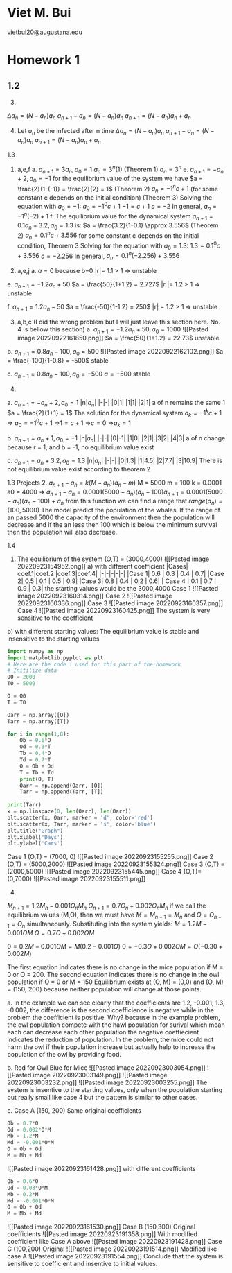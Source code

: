 # Viet M. Bui
vietbui20@augustana.edu

# Homework 1
## 1.2
3.
$\Delta a_n = (N-a_n)a_n$ 
$a_{n+1} - a_n = (N-a_n)a_n$ 
$a_{n+1} = (N-a_n)a_n + a_n$ 

4. Let $a_n$ be the infected after n time
$\Delta a_n = (N-a_n)a_n$ 
$a_{n+1} - a_n = (N-a_n)a_n$ 
$a_{n+1} = (N-a_n)a_n + a_n$

1.3
1. a,e,f
a. $a_{n+1} = 3a_n, a_0 = 1$ 
	$a_n = 3^n(1)$ (Theorem 1)
	$a_n = 3^n$ 
e. $a_{n+1} = -a_n + 2, a_0 = -1$ 
	for the equilibrium value of the system we have $a = \frac{2}{1-(-1)} = \frac{2}{2} = 1$ (Theorem 2)
	$a_n = -1^nc + 1$ (for some constant c depends on the initial condition) (Theorem 3)
	Solving the equation with $a_0 = -1$:
	$a_0 = -1^0c + 1$
	$-1 = c + 1$
	$c = -2$ 
	In general,
	$a_n = -1^n(-2) + 1$ 
f. The equilibrium value for the dynamical system $a_{n+1} = 0.1a_n + 3.2, a_0 = 1.3$ is:
	$a = \frac{3.2}{1-0.1} \approx 3.556$  (Theorem 2)
	$a_n = 0.1^nc+3.556$ for some constant c depends on the initial condition, Theorem 3
	Solving for the equation with $a_0 = 1.3$:
	$1.3 = 0.1^0c+3.556$
	$c = -2.256$
	In general,
	$a_n = 0.1^n(-2.256) + 3.556$ 
	
2. a,e,j
a. $a = 0$ because b=0
|r|= 1.1 > 1 => unstable

e. $a_{n+1} = -1.2a_n + 50$
$a = \frac{50}{1+1.2} = 2.727$
|r |= 1.2 > 1 => unstable

f. $a_{n+1} = 1.2a_n - 50$
$a = \frac{-50}{1-1.2} = 250$ 
|r| = 1.2 > 1 => unstable

3. a,b,c (I did the wrong problem but I will just leave this section here. No. 4 is bellow this section)
a. $a_{n+1} = -1.2a_n + 50, a_0 = 1000$
![[Pasted image 20220922161850.png]]
$a = \frac{50}{1+1.2} = 22.73$
unstable

b. $a_{n+1} = 0.8a_n - 100, a_0 = 500$
![[Pasted image 20220922162102.png]]
$a = \frac{-100}{1-0.8} = -500$ 
stable

c. $a_{n+1} = 0.8a_n - 100, a_0 = -500$
$a = -500$
stable

4.
a. $a_{n+1} = -a_n + 2, a_0 = 1$
|n|$a_n$|
|-|-|
|0|1|
|1|1|
|2|1|
a of n remains the same 1
$a = \frac{2}{1+1} = 1$
The solution for the dynamical system
$a_k = -1^kc + 1$ 
=> $a_0 = -1^0c+1$ 
=>$1 = c + 1$
=>$c = 0$
=>$a_k = 1$

b. $a_{n+1} = a_n + 1, a_0=-1$
|n|$a_n$|
|-|-|
|0|-1|
|1|0|
|2|1|
|3|2|
|4|3|
a of n change 
because r = 1, and b = -1, no equilibrium value exist

c. $a_{n+1} = a_n + 3.2, a_0 = 1.3$
 |n|$a_n$|
 |-|-|
 |0|1.3|
 |1|4.5|
 |2|7.7|
 |3|10.9|
 There is not equilibrium value exist according to theorem 2

1.3 Projects
2. $a_{n+1} - a_n = k(M-a_n)(a_n -m)$ 
M = 5000
m = 100
k = 0.0001
a0 = 4000
=> $a_{n+1} - a_n = 0.0001(5000-a_n)(a_n-100)$$a_{n+1} = 0.0001(5000-a_n)(a_n-100)+a_n$
from this function we can find a range that $range(a_n) = (100, 5000)$ 
The model predict the population of the whales. If the range of an passed 5000 the capacity of the environment then the population will decrease and if the an less then 100 which is below the minimum survival then the population will also decrease. 

1.4
1. The equilibrium of the system (O,T) = (3000,4000)
![[Pasted image 20220923154952.png]]
a) with different coefficient 
|Cases| coef.1|coef.2 |coef.3|coef.4|
|-|-|-|-|-|
|Case 1| 0.6 | 0.3 | 0.4 | 0.7| 
|Case 2| 0.5 | 0.1 | 0.5 | 0.9|
|Case 3| 0.8 | 0.4 | 0.2 | 0.6|
| Case 4 | 0.1 | 0.7 | 0.9 | 0.3|
the starting values would be the 3000,4000
Case 1
![[Pasted image 20220923160314.png]]
Case 2
![[Pasted image 20220923160336.png]]
Case 3
![[Pasted image 20220923160357.png]]
Case 4
![[Pasted image 20220923160425.png]]
The system is very sensitive to the coefficient

b) with different starting values: The equilibrium value is stable and insensitive to the starting values
```python
import numpy as np
import matplotlib.pyplot as plt
# Here are the code i used for this part of the homework
# Initilize data
O0 = 2000
T0 = 5000

O = O0
T = T0

Oarr = np.array([O])
Tarr = np.array([T])

for i in range(1,8):
    Ob = 0.6*O
    Od = 0.3*T
    Tb = 0.4*O
    Td = 0.7*T
    O = Ob + Od
    T = Tb + Td
    print(O, T)
    Oarr = np.append(Oarr, [O])
    Tarr = np.append(Tarr, [T])
    
print(Tarr)
x = np.linspace(0, len(Oarr), len(Oarr))
plt.scatter(x, Oarr, marker = 'd', color='red')
plt.scatter(x, Tarr, marker = 's', color='blue')
plt.title("Graph")
plt.xlabel('Days')
plt.ylabel('Cars')
```
Case 1 (O,T) = (7000, 0)
![[Pasted image 20220923155255.png]]
Case 2 (O,T) = (5000,2000)
![[Pasted image 20220923155324.png]]
Case 3 (O,T) = (2000,5000)
![[Pasted image 20220923155445.png]]
Case 4 (O,T)= (0,7000)
![[Pasted image 20220923155511.png]]


4.
$M_{n+1} = 1.2M_n - 0.001O_nM_n$
$O_{n+1} = 0.7O_n + 0.002O_nM_n$ 
if we call the equilibrium values (M,O), then we must have $M = M_{n+1} = M_n$ and $O = O_{n+1} = O_n$ simultaneously. Substituting into the system yields:
$M = 1.2M - 0.001OM$
$O = 0.7O + 0.002OM$ 

$0 = 0.2M - 0.001OM = M(0.2 - 0.001O)$
$0 = -0.3O + 0.002OM = O(-0.30 + 0.002M)$

The first equation indicates there is no change in the mice population if M = 0 or O = 200.
The second equation indicates there is no change in the owl population if O = 0 or M = 150
Equilibrium exists at (O, M) = (0,0) and (O, M) = (150, 200) because neither population will change at those points.

a. In the example we can see clearly that the coefficients are 1.2, -0.001, 1.3, -0.002, the difference is the second coefficience is negative while in the problem the coefficient is positive. Why? because in the example problem, the owl population compete with the hawl population for surival which mean each can decrease each other population the negative coeffiecient indicates the reduction of population. In the problem, the mice could not harm the owl if their population increase but actually help to increase the population of the owl by providing food. 

b. 
Red for Owl
Blue for Mice
![[Pasted image 20220923003054.png]]
![[Pasted image 20220923003149.png]]
![[Pasted image 20220923003232.png]]
![[Pasted image 20220923003255.png]]
The system is insentive to the starting values, only when the population starting out really small like case 4 but the pattern is similar to other cases.

c. 
Case A (150, 200)
Same original coefficients
```python
Ob = 0.7*O
Od = 0.002*O*M
Mb = 1.2*M
Md = -0.001*O*M
O = Ob + Od
M = Mb + Md
```
![[Pasted image 20220923161428.png]]
with different coefficients
```python
Ob = 0.6*O
Od = 0.03*O*M
Mb = 0.2*M
Md = -0.001*O*M
O = Ob + Od
M = Mb + Md
```
![[Pasted image 20220923161530.png]]
Case B (150,300)
Original coefficients 
![[Pasted image 20220923191358.png]]
With modified coefficient like Case A above
![[Pasted image 20220923191428.png]]
Case C (100,200)
Original 
![[Pasted image 20220923191514.png]]
Modified like case A
![[Pasted image 20220923191554.png]]
Conclude that the system is sensitive to coefficient and insentive to initial values. 